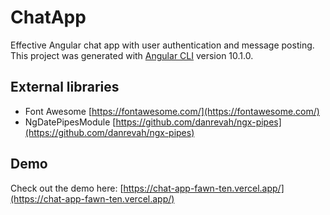 # ChatApp

Effective Angular chat app with user authentication and message posting. 
This project was generated with [Angular CLI](https://github.com/angular/angular-cli) version 10.1.0.

## External libraries

* Font Awesome [https://fontawesome.com/](https://fontawesome.com/)
* NgDatePipesModule [https://github.com/danrevah/ngx-pipes](https://github.com/danrevah/ngx-pipes)

## Demo

Check out the demo here: [https://chat-app-fawn-ten.vercel.app/](https://chat-app-fawn-ten.vercel.app/)



